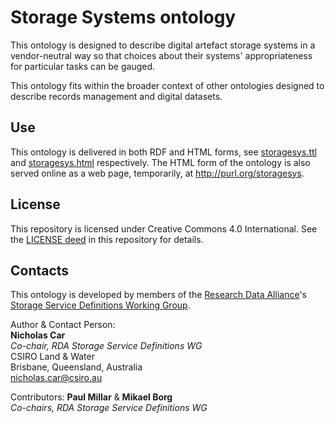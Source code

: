 # Storage Systems ontology
This ontology is designed to describe digital artefact storage systems in a vendor-neutral way so that choices about their systems' appropriateness for particular tasks can be gauged.

This ontology fits within the broader context of other ontologies designed to describe records management and digital datasets.

## Use
This ontology is delivered in both RDF and HTML forms, see [storagesys.ttl](storagesys.ttl) and [storagesys.html](storagesys.html) respectively. The HTML form of the ontology is also served online as a web page, temporarily, at <http://purl.org/storagesys>.

## License
This repository is licensed under Creative Commons 4.0 International. See the [LICENSE deed](LICENSE) in this repository for details.


## Contacts
This ontology is developed by members of the [Research Data Alliance](https://www.rd-alliance.org)'s [Storage Service Definitions Working Group](https://www.rd-alliance.org/groups/storage-service-definitions-wg).

Author & Contact Person:  
**Nicholas Car**  
*Co-chair, RDA Storage Service Definitions WG*  
CSIRO Land & Water  
Brisbane, Queensland, Australia  
<nicholas.car@csiro.au>  

Contributors:
**Paul Millar** & **Mikael Borg**  
*Co-chairs, RDA Storage Service Definitions WG*  
